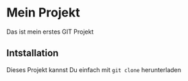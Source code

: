 # Mein Projekt
Das ist mein erstes GIT Projekt

## Intstallation
Dieses Projekt kannst Du einfach mit `git clone` herunterladen

